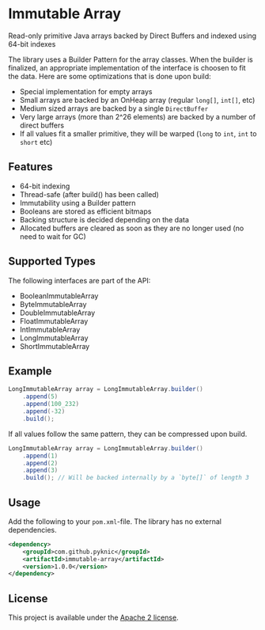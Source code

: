 # Immutable Array
Read-only primitive Java arrays backed by Direct Buffers and indexed using 64-bit indexes

The library uses a Builder Pattern for the array classes. When the builder is finalized, an appropriate implementation of the interface is choosen to fit the data. Here are some optimizations that is done upon build:
* Special implementation for empty arrays
* Small arrays are backed by an OnHeap array (regular `long[]`, `int[]`, etc)
* Medium sized arrays are backed by a single `DirectBuffer`
* Very large arrays (more than 2^26 elements) are backed by a number of direct buffers
* If all values fit a smaller primitive, they will be warped (`long` to `int`, `int` to `short` etc)

## Features
* 64-bit indexing
* Thread-safe (after build() has been called)
* Immutability using a Builder pattern
* Booleans are stored as efficient bitmaps
* Backing structure is decided depending on the data
* Allocated buffers are cleared as soon as they are no longer used (no need to wait for GC)

## Supported Types
The following interfaces are part of the API:
* BooleanImmutableArray
* ByteImmutableArray
* DoubleImmutableArray
* FloatImmutableArray
* IntImmutableArray
* LongImmutableArray
* ShortImmutableArray

## Example
```java
LongImmutableArray array = LongImmutableArray.builder()
    .append(5)
    .append(100_232)
    .append(-32)
    .build();
```

If all values follow the same pattern, they can be compressed upon build.
```java
LongImmutableArray array = LongImmutableArray.builder()
    .append(1)
    .append(2)
    .append(3)
    .build(); // Will be backed internally by a `byte[]` of length 3
```

## Usage
Add the following to your `pom.xml`-file. The library has no external dependencies.
```xml
<dependency>
    <groupId>com.github.pyknic</groupId>
    <artifactId>immutable-array</artifactId>
    <version>1.0.0</version>
</dependency>
```

## License
This project is available under the [Apache 2 license](http://www.apache.org/licenses/LICENSE-2.0). 
